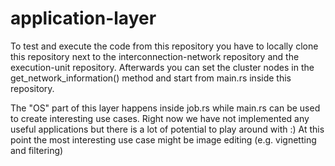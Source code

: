 # application-layer

To test and execute the code from this repository you have to locally clone this repository next to the interconnection-network repository and the execution-unit repository.
Afterwards you can set the cluster nodes in the get_network_information() method and start from main.rs inside this repository.

The "OS" part of this layer happens inside job.rs while main.rs can be used to create interesting use cases.
Right now we have not implemented any useful applications but there is a lot of potential to play around with :)
At this point the most interesting use case might be image editing (e.g. vignetting and filtering)

